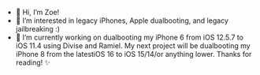 - 👋 Hi, I’m Zoe!
- 👀 I’m interested in legacy iPhones, Apple dualbooting, and legacy jailbreaking :)
- 🌱 I’m currently working on dualbooting my iPhone 6 from iOS 12.5.7 to iOS 11.4 using Divise and Ramiel. My next project will be dualbooting my iPhone 8 from the latestiOS 16 to iOS 15/14/or anything lower. Thanks for reading! ✨
  

<!---
zoehcomedy/zoehcomedy is a ✨ special ✨ repository because its `README.md` (this file) appears on your GitHub profile.
You can click the Preview link to take a look at your changes.
--->
